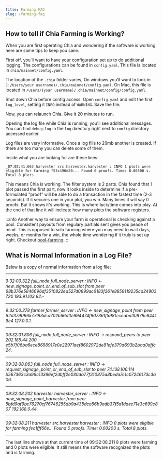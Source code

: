 ```yaml
---
title: Farming FAQ
slug: /farming-faq
---
```


## How to tell if Chia Farming is Working?

When you are first operating Chia and wondering if the software is working, here are some tips to keep you sane.

First off, you'll want to have your configuration set up to do additional logging. The configurations can be found in `config.yaml`. This file is located in `chia/mainnet/config.yaml`.

The location of the `.chia` folder varies, On windows you'll want to look in `C:/Users/your username)/.chia/mainnet/config.yaml`. On Mac, this file is located in `/Users/(your username)/.chia/mainnet/config/config.yaml`.

Shut down Chia before config access. Open `config.yaml` and edit the first `log_level`, setting it `INFO` instead of `WARNING`. Save the file.

Now, you can relaunch Chia. Give it 20 minutes to run.

Opening the log file while Chia is running, you'll see additional messages. You can find `debug.log` in the `log` directory right next to `config` directory accessed earlier.

Log files are very informative. Once a log fills to 20mb another is created. If there are too many you can delete some of them.

Inside what you are looking for are these lines:

```
_07:02:41.663 harvester src.harvester.harvester : INFO 1 plots were eligible for farming f53c496e80... Found 0 proofs. Time: 0.00500 s. Total 8 plots_
```

This means Chia is working. The filter system is 2 parts. Chia found that 1 plot passed the first part, now it looks inside to determine if a pre-formulated "proof" will be able to do a transaction in the fastest time (2-3 seconds). If it secures one in your plot, you win. Many times it will say 0 proofs. But it shows it's working. This is where luck/time comes into play. At the end of that line it will indicate how many plots the software registers.

:::info
Another way to ensure your farm is operational is checking against a pool. Consistent payouts from regulary partials sent gives you peace of mind. This is opposed to solo farming where you may need to wait days, weeks, or months for a win, the whole time wondering if it truly is set up right. Checkout [pool-farming](/pool-farming).
:::

## What is Normal Information in a Log File?

Below is a copy of normal information from a log file:

---

_9:32:00.322 full_node full_node_server : INFO <- new_signage_point_or_end_of_sub_slot from peer 68b376e5846696df3510822ea527d0899ac6183f261e8858119235cd24903720 193.91.103.92._-

---

_9:32:00.278 farmer farmer_server : INFO <- new_signage_point from peer 62d37909657e183dcd702b66d0e694474f907361f5981eceaba00878e84419c4 127.0.0.1._

---

_09:32:01.806 full_node full_node_server : INFO -> respond_peers to peer 202.185.44.200 e5b7f06ba6ece8698917e0e22971aef8602972de81efe379d693b2baa0dffc24._

---

_09:32:08.063 full_node full_node_server : INFO -> request_signage_point_or_end_of_sub_slot to peer 74.138.106.114 b567363c3a96c13366ef2dbff2e080da77f310875a8beda7c1c07246173c3a06._

---

_09:32:08.202 harvester harvester_server : INFO <- new_signage_point_harvester from peer 5bfd9af9bc76270cf76746255db9a435dca56b9adb37f5d1daec71e3c699c807 192.168.0.44._

---

_09:32:08.211 harvester src.harvester.harvester : INFO 0 plots were eligible for farming fec1fff66e... Found 0 proofs. Time: 0.00200 s. Total 8 plots._

---

The last line shows at that current time of 09:32:08.211 8 plots were farming and 0 plots were eligible. It still means the software recognized the plots and is farming.
